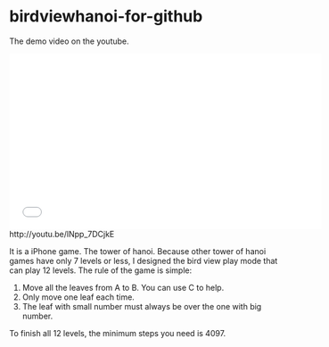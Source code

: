 # birdviewhanoi-for-github
The demo video on the youtube.
<iframe width="560" height="315" src="//www.youtube.com/embed/lNpp_7DCjkE" frameborder="0" allowfullscreen></iframe>
http://youtu.be/lNpp_7DCjkE

It is a iPhone game. The tower of hanoi. Because other tower of hanoi games have only 7 levels or less, I designed 
the bird view play mode that can play 12 levels.
The rule of the game is simple:
1. Move all the leaves from A to B. You can use C to help.
2. Only move one leaf each time.
3. The leaf with small number must always be over the one with big number.

To finish all 12 levels, the minimum steps you need is 4097.
